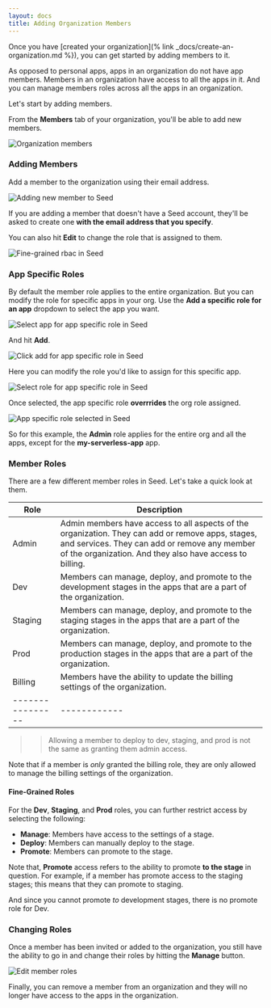 ```yaml
---
layout: docs
title: Adding Organization Members
---
```


Once you have [created your organization](% link _docs/create-an-organization.md %}), you can get started by adding members to it.

As opposed to personal apps, apps in an organization do not have app members. Members in an organization have access to all the apps in it. And you can manage members roles across all the apps in an organization.

Let's start by adding members.

From the **Members** tab of your organization, you'll be able to add new members.

![Organization members](/assets/docs/adding-organization-members/organization-members.png)

### Adding Members

Add a member to the organization using their email address.

![Adding new member to Seed](/assets/docs/adding-organization-members/adding-a-new-member-to-seed.png)

If you are adding a member that doesn't have a Seed account, they'll be asked to create one **with the email address that you specify**.

You can also hit **Edit** to change the role that is assigned to them.

![Fine-grained rbac in Seed](/assets/docs/adding-organization-members/fine-grained-rbac-in-seed.png)

### App Specific Roles

By default the member role applies to the entire organization. But you can modify the role for specific apps in your org. Use the **Add a specific role for an app** dropdown to select the app you want.

![Select app for app specific role in Seed](/assets/docs/adding-organization-members/select-app-for-app-specific-role-in-seed.png)

And hit **Add**.

![Click add for app specific role in Seed](/assets/docs/adding-organization-members/click-add-for-app-specific-role-in-seed.png)

Here you can modify the role you'd like to assign for this specific app.

![Select role for app specific role in Seed](/assets/docs/adding-organization-members/select-role-for-app-specific-role-in-seed.png)

Once selected, the app specific role **overrrides** the org role assigned.

![App specific role selected in Seed](/assets/docs/adding-organization-members/app-specific-role-selected-in-seed.png)

So for this example, the **Admin** role applies for the entire org and all the apps, except for the **my-serverless-app** app.

### Member Roles

There are a few different member roles in Seed. Let's take a quick look at them.

| Role           | Description |
|----------------|-------------|
| Admin   | Admin members have access to all aspects of the organization. They can add or remove apps, stages, and services. They can add or remove any member of the organization. And they also have access to billing. |
| Dev     | Members can manage, deploy, and promote to the development stages in the apps that are a part of the organization. |
| Staging | Members can manage, deploy, and promote to the staging stages in the apps that are a part of the organization. |
| Prod    | Members can manage, deploy, and promote to the production stages in the apps that are a part of the organization. |
| Billing | Members have the ability to update the billing settings of the organization. |
|----------------|------------|

>> Allowing a member to deploy to dev, staging, and prod is not the same as granting them admin access.

Note that if a member is _only_ granted the billing role, they are only allowed to manage the billing settings of the organization.

#### Fine-Grained Roles

For the **Dev**, **Staging**, and **Prod** roles, you can further restrict access by selecting the following:

- **Manage**: Members have access to the settings of a stage.
- **Deploy**: Members can manually deploy to the stage.
- **Promote**: Members can promote to the stage.

Note that, **Promote** access refers to the ability to promote **to the stage** in question. For example, if a member has promote access to the staging stages; this means that they can promote to staging.

And since you cannot promote _to_ development stages, there is no promote role for Dev.

### Changing Roles

Once a member has been invited or added to the organization, you still have the ability to go in and change their roles by hitting the **Manage** button.

![Edit member roles](/assets/docs/adding-organization-members/edit-member-roles.png)

Finally, you can remove a member from an organization and they will no longer have access to the apps in the organization.
